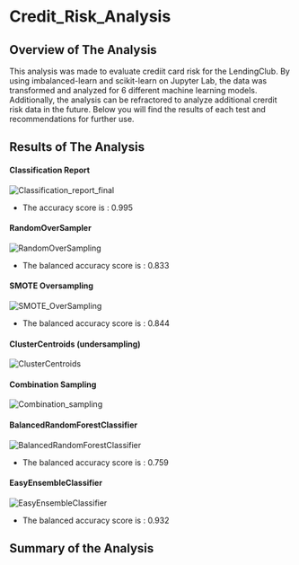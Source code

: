 # Credit_Risk_Analysis


## Overview of The Analysis
This analysis was made to evaluate crediit card risk for the LendingClub. By using imbalanced-learn and scikit-learn on Jupyter Lab, the data was transformed and analyzed for 6 different machine learning models. Additionally, the analysis can be refractored to analyze additional crerdit risk data in the future. Below you will find the results of each test and recommendations for further use. 


## Results of The Analysis

#### Classification Report

![Classification_report_final](https://user-images.githubusercontent.com/92598335/155926766-78146b62-5ee1-47d8-8803-3d3fb683bea4.png)

- The accuracy score is : 0.995

#### RandomOverSampler

![RandomOverSampling](https://user-images.githubusercontent.com/92598335/155930443-95a2e780-24f4-43e3-ab71-df683d496473.png)

- The balanced accuracy score is : 0.833


#### SMOTE Oversampling

![SMOTE_OverSampling](https://user-images.githubusercontent.com/92598335/155930462-ccbc1143-1741-4741-afdb-1e3864361d2b.png)

- The balanced accuracy score is : 0.844


#### ClusterCentroids (undersampling)

![ClusterCentroids](https://user-images.githubusercontent.com/92598335/155930528-ec90e592-54b8-4e87-9dc2-b76dec937b25.png)


#### Combination Sampling

![Combination_sampling](https://user-images.githubusercontent.com/92598335/155930541-6262905e-afe5-471f-871c-4324004880d2.png)


#### BalancedRandomForestClassifier

![BalancedRandomForestClassifier](https://user-images.githubusercontent.com/92598335/155930558-c7f55bbc-fe71-475f-89c7-373cdec78980.png)

- The balanced accuracy score is : 0.759


#### EasyEnsembleClassifier

![EasyEnsembleClassifier](https://user-images.githubusercontent.com/92598335/155930577-3c975af3-4a46-4ad8-8875-f17c53f89ebe.png)

- The balanced accuracy score is : 0.932



## Summary of the Analysis
